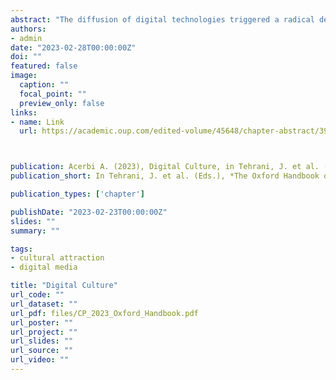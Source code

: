 ```yaml
---
abstract: "The diffusion of digital technologies triggered a radical departure from previous modalities of cultural transmission but, at the same time, general characteristics of human cultural evolution and cognition influence these developments. This chapter explores some areas where the contacts between cultural evolution research and digital media seem promising. As cultural evolution-inspired research on Internet phenomena is still limited, these areas represent suggestions and links with works in other disciplines more than reviews of past research in cultural evolution. These include topics such as how to conceptualize social influence online and how information spreads in social media; how digital media could enhance cumulative culture; and the differences between online and offline cultural transmission. The chapter will then briefly consider possible future directions: the influence of different affordances in different media supporting cultural transmission; the role of producers of cultural traits; and, finally, the effects on cultural dynamics of algorithms selecting information."
authors:
- admin
date: "2023-02-28T00:00:00Z"
doi: ""
featured: false
image:
  caption: ""
  focal_point: ""
  preview_only: false
links:
- name: Link
  url: https://academic.oup.com/edited-volume/45648/chapter-abstract/396358269



publication: Acerbi A. (2023), Digital Culture, in Tehrani, J. et al. (Eds.), *The Oxford Handbook of Cultural Evolution*, Oxford University Press, pp. C41S1 - C41S10
publication_short: In Tehrani, J. et al. (Eds.), *The Oxford Handbook of Cultural Evolution*, Oxford University Press, pp. C41S1 - C41S10

publication_types: ['chapter']

publishDate: "2023-02-23T00:00:00Z"
slides: ""
summary: ""

tags:
- cultural attraction
- digital media

title: "Digital Culture"
url_code: ""
url_dataset: ""
url_pdf: files/CP_2023_Oxford_Handbook.pdf
url_poster: ""
url_project: ""
url_slides: ""
url_source: ""
url_video: ""
---
```

